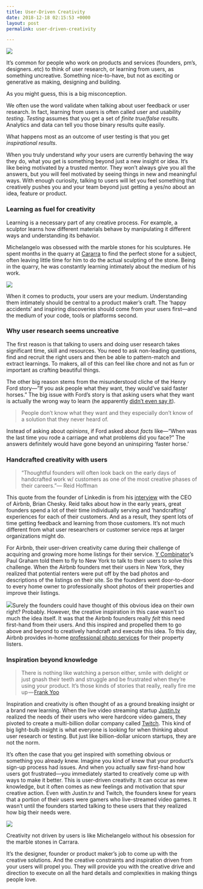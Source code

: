 ```yaml
---
title: User-Driven Creativity
date: 2018-12-18 02:15:53 +0000
layout: post
permalink: user-driven-creativity

---
```

![](https://cdn-images-1.medium.com/max/800/1*ewnTGSGjToNj8NrdmCq9Fw.jpeg)

It’s common for people who work on products and services (founders, pm’s, designers..etc) to think of user research, or learning from users, as something uncreative. Something nice-to-have, but not as exciting or generative as making, designing and building.

As you might guess, this is a big misconception.

We often use the word validate when talking about user feedback or user research. In fact, learning from users is often called user and usability _testing_. _Testing_ assumes that you get a set of _finite true/false results_. Analytics and data can tell you those binary results quite easily.

What happens most as an outcome of user testing is that you get _inspirational results_.

When you truly understand _why_ your users  are currently behaving the way they do, what you get is something beyond just a new insight or idea. It‘s like being motivated by a trusted mentor. They won’t always give you all the answers, but you will feel motivated by seeing things in new and meaningful ways. With enough curiosity, talking to users will let you feel something that creatively pushes you and your team beyond just getting a yes/no about an idea, feature or product.

### Learning as fuel for creativity

Learning is a necessary part of any creative process. For example, a sculptor learns how different materials behave by manipulating it different ways and understanding its behavior.

Michelangelo was obsessed with the marble stones for his sculptures. He spent months in the quarry at [Cararra](https://en.wikipedia.org/wiki/Carrara_marble) to find the perfect stone for a subject, often leaving little time for him to do the actual sculpting of the stone. Being in the quarry, he was constantly learning intimately about the medium of his work.

![](https://cdn-images-1.medium.com/max/800/1*JRx-OikxvtaTOU98Zg3G9g.jpeg)

When it comes to products, your users are your medium. Understanding them intimately should be central to a product maker’s craft. The ‘happy accidents’ and inspiring discoveries should come from your users first—and the medium of your code, tools or platforms second.

### Why user research seems uncreative

The first reason is that talking to users and doing user research takes significant time, skill and resources. You need to ask non-leading questions, find and recruit the right users and then be able to pattern-match and extract learnings. To makers, all of this can feel like chore and not as fun or important as crafting beautiful things.

The other big reason stems from the misunderstood cliche of the Henry Ford story—”If you ask people what they want, they would’ve said faster horses.” The big issue with Ford’s story is that asking users what they want is actually the wrong way to learn (he apparently [didn’t even say it](http://%28apparently%20he%20didn%27t%20even%20say%20this%29)).

> People don’t know what they want and they especially don’t know of a solution that they never heard of.

Instead of asking about _opinions_, if Ford asked about _facts_ like—“When was the last time you rode a carriage and what problems did you face?” The answers definitely would have gone beyond an uninspiring ‘faster horse.’

### Handcrafted creativity with users

> “Thoughtful founders will often look back on the early days of handcrafted work w/ customers as one of the most creative phases of their careers.”— Reid Hoffman

This quote from the founder of Linkedin is from his [interview](https://mastersofscale.com/brian-chesky-handcrafted/) with the CEO of Airbnb, Brian Chesky. Reid talks about how in the early years, great founders spend a lot of their time individually serving and ‘handcrafting’ experiences for each of their customers. And as a result, they spent lots of time getting feedback and learning from those customers. It’s not much different from what user researchers or customer service reps at larger organizations might do.

For Airbnb, their user-driven creativity came during their challenge of acquiring and growing more home listings for their service. [Y Combinator]()’s Paul Graham told them to fly to New York to talk to their users to solve this challenge. When the Airbnb founders met their users in New York, they realized that potential renters were put off by the bad photos and descriptions of the listings on their site. So the founders went door-to-door to every home owner to professionally shoot photos of their properties and improve their listings.

![](https://cdn-images-1.medium.com/max/800/1*kA7qDprGCNhe_WYu3gYTEw.jpeg)Surely the founders could have thought of this obvious idea on their own right? Probably. However, the creative inspiration in this case wasn’t so much the idea itself. It was that the Airbnb founders really _felt_ this need first-hand from their users. And this inspired and propelled them to go above and beyond to creatively handcraft and execute this idea. To this day, Airbnb provides in-home [professional photo services](https://www.airbnb.com/professional_photography) for their property listers.

### Inspiration beyond knowledge

> There is nothing like watching a person either, smile with delight or just gnash their teeth and struggle and be frustrated when they’re using your product. It’s those kinds of stories that really, really fire me up — [Frank Yoo](https://www.frankyoo.com/)

Inspiration and creativity is often thought of as a ground breaking insight or a brand new learning. When the live video streaming startup [Justin.tv](https://en.wikipedia.org/wiki/Justin.tv) realized the needs of their users who were hardcore video gamers, they pivoted to create a multi-billion dollar company called [Twitch](http://www.twtich.tv). This kind of big light-bulb insight is what everyone is looking for when thinking about user research or testing. But just like billion-dollar unicorn startups, they are not the norm.

It’s often the case that you get inspired with something obvious or something you already knew. Imagine you kind of knew that your product’s sign-up process had issues. And when you actually saw first-hand how users got frustrated—you immediately started to creatively come up with ways to make it better. This is user-driven creativity. It can occur as new knowledge, but it often comes as new feelings and motivation that spur creative action. Even with Justin.tv and Twitch, the founders knew for years that a portion of their users were gamers who live-streamed video games. It wasn’t until the founders started talking to these users that they realized how big their needs were.

![](https://cdn-images-1.medium.com/max/800/1*djYj7Bsx4RD4p-T8z5uU4g.jpeg)

Creativity not driven by users is like Michelangelo without his obsession for the marble stones in Carrara.

It’s the designer, founder or product maker’s job to come up with the creative solutions. And the creative constraints and inspiration driven from your users will propel you. They will provide you with the creative drive and direction to execute on all the hard details and complexities in making things people love.